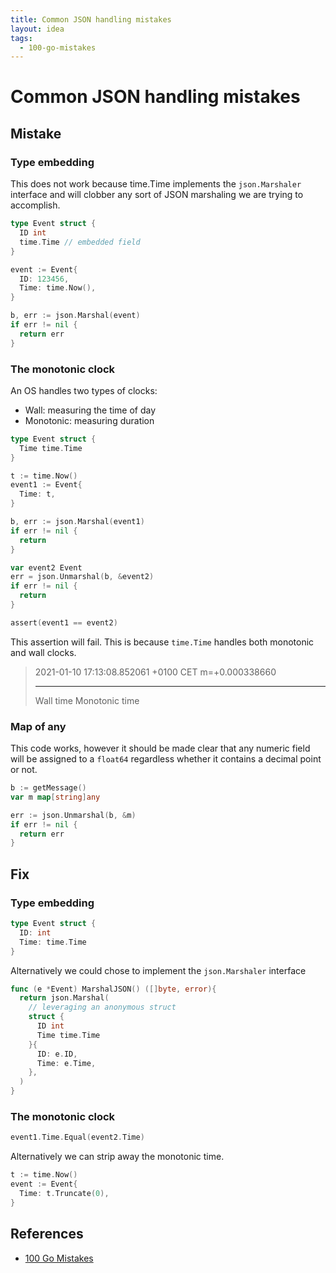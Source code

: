 ```yaml
---
title: Common JSON handling mistakes
layout: idea
tags:
  - 100-go-mistakes
---
```


# Common JSON handling mistakes

## Mistake

### Type embedding

This does not work because time.Time implements the `json.Marshaler` interface
and will clobber any sort of JSON marshaling we are trying to accomplish.

```go
type Event struct {
  ID int
  time.Time // embedded field
}

event := Event{
  ID: 123456,
  Time: time.Now(),
}

b, err := json.Marshal(event)
if err != nil {
  return err
}
```

### The monotonic clock

An OS handles two types of clocks:

- Wall: measuring the time of day
- Monotonic: measuring duration

```go
type Event struct {
  Time time.Time
}

t := time.Now()
event1 := Event{
  Time: t,
}

b, err := json.Marshal(event1)
if err != nil {
  return
}

var event2 Event
err = json.Unmarshal(b, &event2)
if err != nil {
  return
}

assert(event1 == event2)
```

This assertion will fail. This is because `time.Time` handles both monotonic and
wall clocks.

> 2021-01-10 17:13:08.852061 +0100 CET m=+0.000338660
>
> ---
>
> Wall time Monotonic time

### Map of any

This code works, however it should be made clear that any numeric field will be
assigned to a `float64` regardless whether it contains a decimal point or not.

```go
b := getMessage()
var m map[string]any

err := json.Unmarshal(b, &m)
if err != nil {
  return err
}
```

## Fix

### Type embedding

```go
type Event struct {
  ID: int
  Time: time.Time
}
```

Alternatively we could chose to implement the `json.Marshaler` interface

```go
func (e *Event) MarshalJSON() ([]byte, error){
  return json.Marshal(
    // leveraging an anonymous struct
    struct {
      ID int
      Time time.Time
    }{
      ID: e.ID,
      Time: e.Time,
    },
  )
}
```

### The monotonic clock

```go
event1.Time.Equal(event2.Time)
```

Alternatively we can strip away the monotonic time.

```go
t := time.Now()
event := Event{
  Time: t.Truncate(0),
}
```

## References

- [100 Go Mistakes](/reference/100-Go-Mistakes-and-How-to-Avoid-Them)
